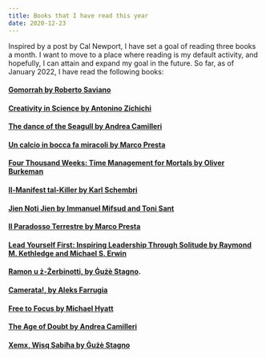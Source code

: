 ```yaml
---
title: Books that I have read this year
date: 2020-12-23
---
```


Inspired by a post by Cal Newport, I have set a goal of reading three books a month. I want to move to a place where reading is my default activity, and hopefully, I can attain and expand my goal in the future.
So far, as of January 2022, I have read the following books:

#### [Gomorrah by Roberto Saviano](https://www.bookdepository.com/Gomorrah-Roberto-Saviano/9781509843886?ref=grid-view&qid=1640152202523&sr=1-1)

#### [Creativity in Science by Antonino Zichichi](https://www.amazon.co.uk/Creativity-Science-International-Zermatt-Symposium/dp/9810240457)

#### [The dance of the Seagull by Andrea Camilleri](https://www.bookdepository.com/Dance-Seagull-Andrea-Camilleri/9781529043907)

#### [Un calcio in bocca fa miracoli by Marco Presta](https://www.amazon.com/calcio-bocca-miracoli-Italian/dp/8806222074)

#### [Four Thousand Weeks: Time Management for Mortals by Oliver Burkeman](https://www.amazon.com/Four-Thousand-Weeks-Management-Mortals/dp/0374159122)

#### [Il-Manifest tal-Killer by Karl Schembri](https://merlinpublishers.com/product/il-manifest-tal-killer/)

#### [Jien Noti Jien by Immanuel Mifsud and  Toni Sant](https://agendabookshop.com/collections/fiction-local-publications/products/jien-noti-jien)

#### [Il Paradosso Terrestre by Marco Presta](https://www.einaudi.it/catalogo-libri/narrativa-italiana/narrativa-italiana-contemporanea/il-paradosso-terrestre-marco-presta-9788806211226/)

#### [Lead Yourself First: Inspiring Leadership Through Solitude by  Raymond M. Kethledge and Michael S. Erwin ](https://www.amazon.com/Lead-Yourself-First-Inspiring-Leadership/dp/1632866315)

#### [Ramon u ż-Żerbinotti, by Ġużè Stagno](https://merlinpublishers.com/product/ramon-u-z-zerbinotti/).

#### [Camerata!, by Aleks Farrugia](https://agendabookshop.com/products/camerata)

#### [Free to Focus by Michael Hyatt](https://www.amazon.com/Free-Focus-Productivity-System-Achieve-ebook/dp/B07F3DM7C1)

#### [The Age of Doubt by Andrea Camilleri](https://www.amazon.com/Doubt-Inspector-Montalbano-Mysteries-Book-ebook/dp/B009WSCV1W/ref=sr_1_1?crid=1K2IW1XKNLVI0&keywords=the+age+of+doubt&qid=1653673597&s=digital-text&sprefix=the+age+of+doubt%2Cdigital-text%2C195&sr=1-1)

#### [Xemx, Wisq Sabiħa by Ġużè Stagno](https://www.goodreads.com/en/book/show/6599880-xemx-wisq-sabi-a)
